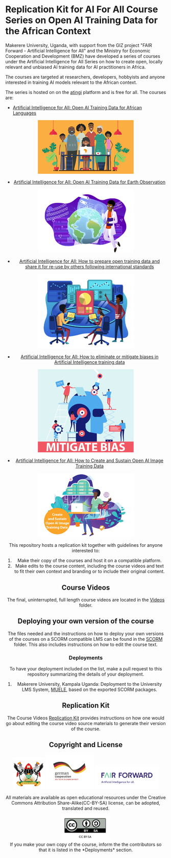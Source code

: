 <!-- <p align="center">
  <a href="https://example.com/">
    <img src="https://via.placeholder.com/72" alt="Logo" width=72 height=72>
  </a>

  <h3 align="center">Logo</h3>

  <p align="center">
    Short description
    <br>
    <a href="https://reponame/issues/new?template=bug.md">Report bug</a>
    ·
    <a href="https://reponame/issues/new?template=feature.md&labels=feature">Request feature</a>
  </p>
</p> -->
# Replication Kit for AI For All Course Series on Open AI Training Data for the African Context

Makerere University, Uganda, 
with support from the GIZ project "FAIR Forward - Artificial Intelligence for All" and the Ministry for Economic Cooperation and Development (BMZ) have developed a series of courses under the 
Artificial Intelligence for All Series on how to create open, locally relevant and unbiased AI training data for AI practitioners in Africa.

The courses are targeted at researchers, developers, hobbyists and anyone interested in training AI models relevant to the African context. 

The series is hosted on on the [atingi](atingi.org) platform and is free for all. The courses are:

- [Artificial Intelligence for All: Open AI Training Data for African Languages](https://online.atingi.org/course/view.php?id=465)

<center>
<img src="Course_1_Artificial Intelligence for All- Open AI Training Data for African Languages-1.jpg" alt="alt text" width="300"/>
<center>

- [Artificial Intelligence for All: Open AI Training Data for Earth Observation](https://online.atingi.org/course/view.php?id=467)
<center>
<img src="Course 2_Earth_Observation_Data.png" alt="alt text" width="300"/>
<center>

- [Artificial Intelligence for All: How to prepare open training data and share it for re-use by others following international standards](https://online.atingi.org/course/view.php?id=653)

<center>
<img src="Course_3_How to prepare open training data and share it.jpg" alt="alt text" width="300"/>
<center>

- [Artificial Intelligence for All: How to eliminate or mitigate biases in Artificial Intelligence training data](https://online.atingi.org/course/view.php?id=689)

<center>
<img src="Course_4_How to eliminate or mitigate biases.jpg" alt="alt text" width="300"/>
<center>

- [Artificial Intelligence for All: How to Create and Sustain Open AI Image Training Data](https://online.atingi.org/course/view.php?id=690)
<center>
<img src="Course 5_Create _ Sustatin Open AI Image Training Data-1.jpg" alt="alt text" width="300"/>
<center>
<!-- Insert poster with all the courses or an image per course -->

This repository hosts a replication kit together with guidelines for anyone interested to:

1. Make their copy of the courses and host it on a compatible platform.
2. Make edits to the course content, including the course videos and text to fit their own context and branding or to include their original content.


## Course Videos

The final, uninterrupted, full length course videos are located in the [Videos](Videos/README.md) folder. 

## Deploying your own version of the course

The files needed and the instructions on how to deploy your own versions of the courses on a SCORM compatible LMS can be found in the [SCORM](SCORM/README.md) folder.
This also includes instructions on how to edit the course text.

### Deployments

To have your deployment included on the list, make a pull request to this repository summarizing the details of your deployment.

1. Makerere University, Kampala Uganda: Deployment to the University LMS System, [MUELE](https://muele.mak.ac.ug/),  based on the exported SCORM packages.  

<!-- Add a request to declare new deployments here and in the license section -->

## Replication Kit
The Course Videos [Replication Kit](<Replication Kit/README.md>) provides instructions on how one would go about editing the course video source materials to generate their version of the course. 


## Copyright and License

<p align="center">
  <img src="mak-logo.png" width="100" />
  <img src="German Cooperatoin Logo1.jpg" width="150" /> 
  <img src="logo-ff.png" width="200" />
</p>

All materials are available as open educational resources under the Creative Commons Attribution Share-Alike(CC-BY-SA) license, can be adopted, translated  and reused. 
<center>
<img src="cc-by-sa.png" alt="alt text" width="150"/>
<center>
If you make your own copy of the course, inform the the contributors so that it is listed in the *Deployments* section.
<!-- Contributors List-->
